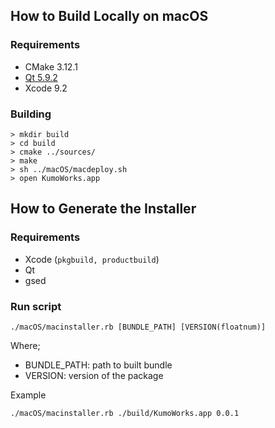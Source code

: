 ## How to Build Locally on macOS

### Requirements
- CMake 3.12.1
- [Qt 5.9.2](https://www.qt.io/download-open-source/)
- Xcode 9.2

### Building
```
> mkdir build
> cd build
> cmake ../sources/
> make
> sh ../macOS/macdeploy.sh
> open KumoWorks.app
```

## How to Generate the Installer

### Requirements
- Xcode (`pkgbuild, productbuild`)
- Qt
- gsed

### Run script

`./macOS/macinstaller.rb [BUNDLE_PATH] [VERSION(floatnum)]`

Where;
- BUNDLE_PATH: path to built bundle
- VERSION: version of the package

Example
```
./macOS/macinstaller.rb ./build/KumoWorks.app 0.0.1
```